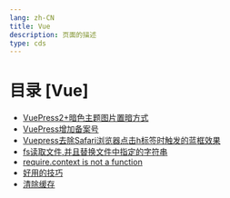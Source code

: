 ```yaml
---
lang: zh-CN  
title: Vue  
description: 页面的描述  
type: cds
---
```


# 目录 [Vue]

[dir.start]: <>

- [VuePress2+暗色主题图片置暗方式](VuePress2+暗色主题图片置暗方式.md)  
- [VuePress增加备案号](VuePress增加备案号.md)  
- [Vuepress去除Safari浏览器点击h标签时触发的蓝框效果](Vuepress去除Safari浏览器点击h标签时触发的蓝框效果.md)  
- [fs读取文件,并且替换文件中指定的字符串](fs读取文件,并且替换文件中指定的字符串.md)  
- [require.context is not a function](requireContextIsNotAfunction.md)  
- [好用的技巧](好用的技巧.md)  
- [清除缓存](清除缓存.md)  

[dir.end]: <>

<AdsbyGoogle slot="7889564278" layout="in-article"/>

<Comment></Comment>
